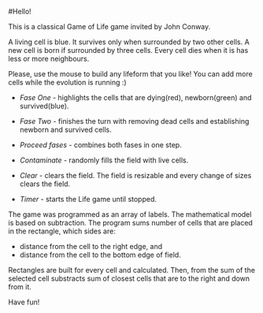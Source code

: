 #Hello! 

This is a classical Game of Life game invited by John Conway. 

A living cell is blue. It survives only when surrounded by two other cells. A new cell is born if surrounded by three cells. Every cell dies when it is has less or more neighbours.

Please, use the mouse to build any lifeform that you like! You can add more cells while the evolution is running :) 
- *Fase One* - highlights the cells that are dying(red), newborn(green) and survived(blue).

- *Fase Two* - finishes the turn with removing dead cells and establishing newborn and survived cells. 

- *Proceed fases* - combines both fases in one step. 

- *Contaminate* - randomly fills the field with live cells. 

- *Clear* - clears the field. The field is resizable and every change of sizes clears the field. 

- *Timer* - starts the Life game until stopped. 

The game was programmed as an array of labels. The mathematical model is based on subtraction. 
The program sums number of cells that are placed in the rectangle, which sides are: 
- distance from the cell to the right edge, and 
- distance from the cell to the bottom edge of field.

Rectangles are built for every cell and calculated. 
Then, from the sum of the selected cell substracts sum of closest cells that are to the right and down from it.    

Have fun!